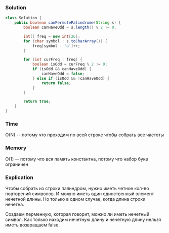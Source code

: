 ### Solution
```java
class Solution {
    public boolean canPermutePalindrome(String s) {
        boolean canHaveOdd = s.length() % 2 != 0;

        int[] freq = new int[26];
        for (char symbol : s.toCharArray()) {
            freq[symbol - 'a']++;
        }

        for (int curFreq : freq) {
            boolean isOdd = curFreq % 2 != 0;
            if (isOdd && canHaveOdd) {
                canHaveOdd = false;
            } else if (isOdd && !canHaveOdd) {
                return false;
            }
        }

        return true;
    }
}
```

### Time
O(N) -- потому что проходим по всей строке чтобы собрать все частоты
### Memory
O(1) -- потому что вся память константна, потому что набор букв ограничен
### Explication
Чтобы собрать из строки палиндром, нужно иметь четное кол-во повторений символов. И можно иметь один единственный 
элемент нечетной длины. Но только в одном случае, когда длина строки нечетна.

Создаем перменную, которая говорит, можно ли иметь нечетный символ. 
Как только находим нечетную длину и нечетную длину нельзя иметь возвращаем false.